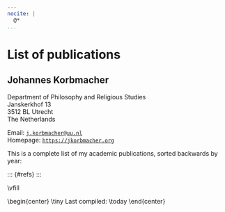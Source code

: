 ```yaml
---
nocite: |
  @*
...
```


# List of publications

## Johannes Korbmacher

Department of Philosophy and Religious Studies  
Janskerkhof 13  
3512 BL Utrecht  
The Netherlands  

Email:            [ `j.korbmacher@uu.nl`](mailto:j.korbmacher@uu.nl)  
Homepage:         [ `https://jkorbmacher.org`](http://jkorbmacher.org)  

This is a complete list of my academic publications, sorted backwards by year:

::: {#refs}
:::

\vfill

\begin{center}
    \tiny Last compiled: \today
\end{center}
